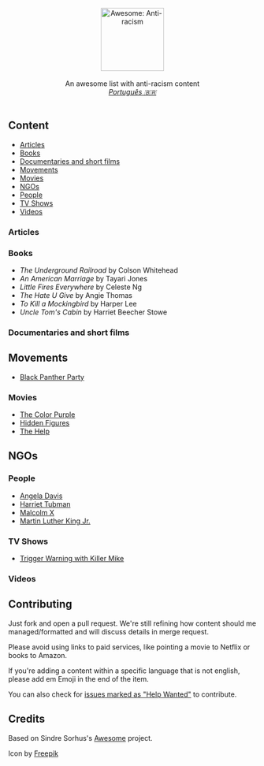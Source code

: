 <p align="center">
    <img src="https://user-images.githubusercontent.com/405355/83671033-6b36d380-a5aa-11ea-93e4-8ee406523242.png" style="width:128px;height:auto;" alt="Awesome: Anti-racism">
    <br />
   <br />
    An awesome list with anti-racism content<br />
    <em><a href="readme-pt-br.md">Português 🇧🇷</a></em>
    <br />
    <br />
</p>

## Content

- [Articles](#articles)
- [Books](#books)
- [Documentaries and short films](#documentaries-and-short-films)
- [Movements](#movements)
- [Movies](#movies)
- [NGOs](#ngos)
- [People](#people)
- [TV Shows](#tv-shows)
- [Videos](#videos)

### Articles

### Books

- *The Underground Railroad* by Colson Whitehead
- *An American Marriage* by Tayari Jones
- *Little Fires Everywhere* by Celeste Ng
- *The Hate U Give* by Angie Thomas
- *To Kill a Mockingbird* by Harper Lee
- *Uncle Tom's Cabin* by Harriet Beecher Stowe

### Documentaries and short films

## Movements

- [Black Panther Party](https://en.wikipedia.org/wiki/Black_Panther_Party)

### Movies

- [The Color Purple](https://www.themoviedb.org/movie/873-the-color-purple)
- [Hidden Figures](https://www.themoviedb.org/movie/381284-hidden-figures)
- [The Help](https://www.themoviedb.org/movie/50014-the-help)

## NGOs

### People

- [Angela Davis](https://en.wikipedia.org/wiki/Angela_Davis)
- [Harriet Tubman](https://en.wikipedia.org/wiki/Harriet_Tubman)
- [Malcolm X](https://en.wikipedia.org/wiki/Malcolm_X)
- [Martin Luther King Jr.](https://en.wikipedia.org/wiki/Martin_Luther_King_Jr.)

### TV Shows

- [Trigger Warning with Killer Mike](https://www.themoviedb.org/tv/85956-trigger-warning-with-killer-mike)

### Videos

## Contributing

Just fork and open a pull request. We're still refining how content should me managed/formatted and will discuss details in merge request.

Please avoid using links to paid services, like pointing a movie to Netflix or books to Amazon.

If you're adding a content within a specific language that is not english, please add em Emoji in the end of the item.

You can also check for [issues marked as "Help Wanted"](https://github.com/rafaelcavalcante/awesome-anti-racism/issues?q=is%3Aissue+is%3Aopen+label%3A%22help+wanted%22) to contribute.


## Credits

Based on Sindre Sorhus's [Awesome]( https://github.com/sindresorhus/awesome) project.

Icon by [Freepik](https://www.flaticon.com/br/autores/freepik)

